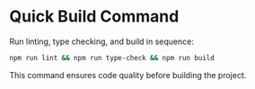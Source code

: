 # Quick Build Command

Run linting, type checking, and build in sequence:

```bash
npm run lint && npm run type-check && npm run build
```

This command ensures code quality before building the project.